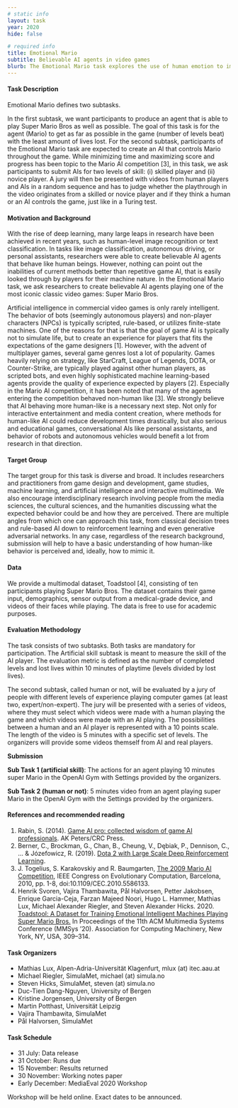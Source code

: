 ```yaml
---
# static info
layout: task
year: 2020
hide: false

# required info
title: Emotional Mario
subtitle: Believable AI agents in video games
blurb: The Emotional Mario task explores the use of human emotion to improve the performance of AI-based agents playing Super Mario Bros. We provide a multimodal dataset consisting of video and sensor data to be used to complete two different subtasks.
---
```


<!-- # please respect the structure below-->

#### Task Description
Emotional Mario defines two subtasks.
<!-- In the first subtask, we want participants to predict failure (Mario’s death) based on the sensor data. Only forward prediction is allowed, so participants cannot use the emotional reaction after the event. -->
In the first subtask, we want participants to produce an agent that is able to play Super Mario Bros as well as possible. The goal of this task is for the agent (Mario) to get as far as possible in the game (number of levels beat) with the least amount of lives lost. For the second subtask, participants of the Emotional Mario task are expected to create an AI that controls Mario throughout the game. While minimizing time and maximizing score and progress has been topic to the Mario AI competition [3], in this task, we ask participants to submit AIs for two levels of skill: (i) skilled player and (ii) novice player. A jury will then be presented with videos from human players and AIs in a random sequence and has to judge whether the playthrough in the video originates from a skilled or novice player and if they think a human or an AI controls the game, just like in a Turing test. 

#### Motivation and Background
With the rise of deep learning, many large leaps in research have been achieved in recent years, such as human-level image recognition or text classification. In tasks like image classification, autonomous driving, or personal assistants, researchers were able to create believable AI agents that behave like human beings. However, nothing can point out the inabilities of current methods better than repetitive game AI, that is easily looked through by players for their machine nature. In the Emotional Mario task, we ask researchers to create believable AI agents playing one of the most iconic classic video games:  Super Mario Bros. 

Artificial intelligence in commercial video games is only rarely intelligent. The behavior of bots (seemingly autonomous players) and non-player characters (NPCs) is typically scripted, rule-based, or utilizes finite-state machines. One of the reasons for that is that the goal of game AI is typically not to simulate life, but to create an experience for players that fits the expectations of the game designers [1]. However, with the advent of multiplayer games, several game genres lost a lot of popularity. Games heavily relying on strategy, like StarCraft, League of Legends, DOTA, or Counter-Strike, are typically played against other human players, as scripted bots, and even highly sophisticated machine learning-based agents provide the quality of experience expected by players [2]. Especially in the Mario AI competition, it has been noted that many of the agents entering the competition behaved non-human like [3]. We strongly believe that AI behaving more human-like is a necessary next step. Not only for interactive entertainment and media content creation, where methods for human-like AI could reduce development times drastically, but also serious and educational games, conversational AIs like personal assistants, and behavior of robots and autonomous vehicles would benefit a lot from research in that direction. 

#### Target Group
The target group for this task is diverse and broad. It includes researchers and practitioners from game design and development, game studies, machine learning, and artificial intelligence and interactive multimedia. We also encourage interdisciplinary research involving people from the media sciences, the cultural sciences, and the humanities discussing what the expected behavior could be and how they are perceived. There are multiple angles from which one can approach this task, from classical decision trees and rule-based AI down to reinforcement learning and even generative adversarial networks. In any case, regardless of the research background, submission will help to have a basic understanding of how human-like behavior is perceived and, ideally, how to mimic it.

#### Data
We provide a multimodal dataset, Toadstool [4], consisting of ten participants playing Super Mario Bros. The dataset contains their game input, demographics, sensor output from a medical-grade device, and videos of their faces while playing. The data is free to use for academic purposes.

#### Evaluation Methodology
The task consists of two subtasks. Both tasks are mandatory for participation. The Artificial skill subtask is meant to measure the skill of the AI player. The evaluation metric is defined as the number of completed levels and lost lives within 10 minutes of playtime (levels divided by lost lives).

The second subtask, called human or not, will be evaluated by a jury of people with different levels of experience playing computer games (at least two, expert/non-expert). The jury will be presented with a series of videos, where they must select which videos were made with a human playing the game and which videos were made with an AI playing. The possibilities between a human and an AI player is represented with a 10 points scale. The length of the video is 5 minutes with a specific set of levels. The organizers will provide some videos themself from AI and real players.

<!-- For the first subtask, the evaluation will be done by measuring the mean absolute error between the predicted death and the nearest actual death. The second subtask will be evaluated by a jury of people with different levels of experience. The jury will be presented with a series of videos, where they must select which videos were made with a human playing the game and which videos were made with an AI playing. -->

**Submission**

**Sub Task 1 (artificial skill)**: The actions for an agent playing 10 minutes super Mario in the OpenAI Gym with Settings provided by the organizers.

**Sub Task 2 (human or not)**: 5 minutes video from an agent playing super Mario in the OpenAI Gym with the Settings provided by the organizers. 


#### References and recommended reading
<!-- # Please use the ACM format for references https://www.acm.org/publications/authors/reference-formatting (but no DOI needed)-->
<!-- # The paper title should be a hyperlink leading to the paper online-->
1) Rabin, S. (2014). [Game AI pro: collected wisdom of game AI professionals](http://www.gameaipro.com/). AK Peters/CRC Press.
2) Berner, C., Brockman, G., Chan, B., Cheung, V., Dębiak, P., Dennison, C., ... & Józefowicz, R. (2019). [Dota 2 with Large Scale Deep Reinforcement Learning](https://arxiv.org/abs/1912.06680).
3) J. Togelius, S. Karakovskiy and R. Baumgarten, [The 2009 Mario AI Competition](https://ieeexplore.ieee.org/document/5586133), IEEE Congress on Evolutionary Computation, Barcelona, 2010, pp. 1-8, doi:10.1109/CEC.2010.5586133.
4) Henrik Svoren, Vajira Thambawita, Pål Halvorsen, Petter Jakobsen, Enrique Garcia-Ceja, Farzan Majeed Noori, Hugo L. Hammer, Mathias Lux, Michael Alexander Riegler, and Steven Alexander Hicks. 2020. [Toadstool: A Dataset for Training Emotional Intelligent Machines Playing Super Mario Bros.](https://dl.acm.org/doi/abs/10.1145/3339825.3394939) In Proceedings of the 11th ACM Multimedia Systems Conference (MMSys ’20). Association for Computing Machinery, New York, NY, USA, 309–314.


#### Task Organizers
<!-- # add the email address of the contact organizer-->
* Mathias Lux, Alpen-Adria-Universität Klagenfurt, mlux (at) itec.aau.at
* Michael Riegler, SimulaMet, michael (at) simula.no
* Steven Hicks, SimulaMet, steven (at) simula.no
* Duc-Tien Dang-Nguyen, University of Bergen
* Kristine Jorgensen, University of Bergen
* Martin Potthast, Universität Leipzig
* Vajira Thambawita, SimulaMet
* Pål Halvorsen, SimulaMet

#### Task Schedule
* 31 July: Data release <!-- # Replace XX with your date. Latest possible is 31 July-->
* 31 October: Runs due <!-- # Replace XX with your date. Latest possible is 31 October-->
* 15 November: Results returned  <!-- Fixed. Please do not change-->
* 30 November: Working notes paper  <!-- Fixed. Please do not change-->
* Early December: MediaEval 2020 Workshop <!-- Fixed. Please do not change-->

Workshop will be held online. Exact dates to be announced.
        
